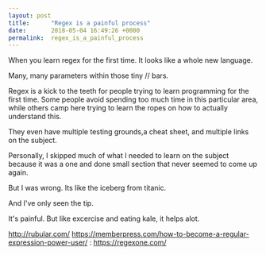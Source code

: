 ```yaml
---
layout: post
title:      "Regex is a painful process"
date:       2018-05-04 16:49:26 +0000
permalink:  regex_is_a_painful_process
---
```



When you learn regex for the first time. It looks like a whole new language.  

Many, many parameters within those tiny // bars.

Regex is a kick to the teeth for people trying to learn programming for the first time. Some people avoid spending too much time in this particular area, while others camp here trying to learn the ropes on how to actually understand this. 

They even have multiple testing grounds,a cheat sheet, and multiple links on the subject.

Personally, I skipped much of what I needed to learn on the subject because it was a one and done small section that never seemed to come up again. 

But I was wrong. Its like the iceberg from titanic.

And I've only seen the tip.

It's painful. But like excercise and eating kale, it helps alot.

http://rubular.com/
https://memberpress.com/how-to-become-a-regular-expression-power-user/
: https://regexone.com/





